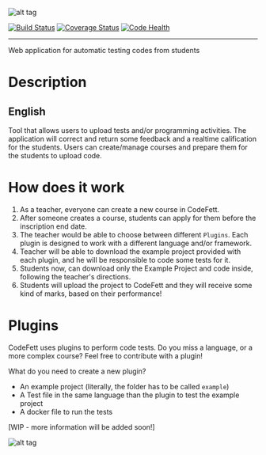 ![alt tag](https://raw.githubusercontent.com/Rulox/codefett/develop/codefett/assets/images/logo_small.png)

[![Build Status](https://travis-ci.org/Rulox/codefett.svg)](https://travis-ci.org/Rulox/codefett) [![Coverage Status](https://coveralls.io/repos/Rulox/codefett/badge.svg?branch=develop&service=github)](https://coveralls.io/github/Rulox/codefett?branch=develop)
[![Code Health](https://landscape.io/github/Rulox/codefett/develop/landscape.svg?style=flat)](https://landscape.io/github/Rulox/codefett/develop)

-------
Web application for automatic testing codes from students

# Description
## English
Tool that allows users to upload tests and/or programming activities. The application will correct and return some feedback and a realtime calification for the students. Users can create/manage courses and prepare them for the students to upload code.

# How does it work
1. As a teacher, everyone can create a new course in CodeFett.
2. After someone creates a course, students can apply for them before the inscription end date.
3. The teacher would be able to choose between different `Plugins`. Each plugin is designed to work
with a different language and/or framework.
4. Teacher will be able to download the example project provided with each plugin, and he will
be responsible to code some tests for it. 
5. Students now, can download only the Example Project and code inside, following the
teacher's directions. 
6. Students will upload the project to CodeFett and they will receive some kind of
marks, based on their performance!

# Plugins
CodeFett uses plugins to perform code tests. Do you miss a language, or a more complex 
course? Feel free to contribute with a plugin!

What do you need to create a new plugin?
- An example project (literally, the folder has to be called `example`)
- A Test file in the same language than the plugin to test the example project
- A docker file to run the tests

[WIP - more information will be added soon!]

![alt tag](http://upload.wikimedia.org/wikipedia/commons/thumb/0/06/AGPLv3_Logo.svg/200px-AGPLv3_Logo.svg.png)

